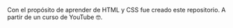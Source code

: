 Con el propósito de aprender de HTML y CSS fue creado este repositorio.
A partir de un curso de YouTube 🤓.
